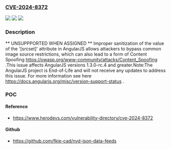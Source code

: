 ### [CVE-2024-8372](https://cve.mitre.org/cgi-bin/cvename.cgi?name=CVE-2024-8372)
![](https://img.shields.io/static/v1?label=Product&message=AngularJS&color=blue)
![](https://img.shields.io/static/v1?label=Version&message=1.3.0-rc.4%3C%20*%20&color=brighgreen)
![](https://img.shields.io/static/v1?label=Vulnerability&message=CWE-1289%3A%20Improper%20Validation%20of%20Unsafe%20Equivalence%20in%20Input&color=brighgreen)

### Description

** UNSUPPPORTED WHEN ASSIGNED ** Improper sanitization of the value of the '[srcset]' attribute in AngularJS allows attackers to bypass common image source restrictions, which can also lead to a form of  Content Spoofing https://owasp.org/www-community/attacks/Content_Spoofing .This issue affects AngularJS versions 1.3.0-rc.4 and greater.Note:The AngularJS project is End-of-Life and will not receive any updates to address this issue. For more information see  here https://docs.angularjs.org/misc/version-support-status .

### POC

#### Reference
- https://www.herodevs.com/vulnerability-directory/cve-2024-8372

#### Github
- https://github.com/fkie-cad/nvd-json-data-feeds


